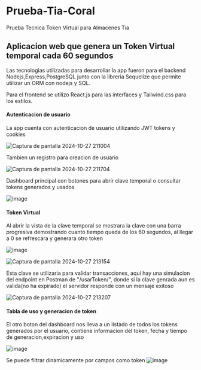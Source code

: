 # Prueba-Tia-Coral
Prueba Tecnica Token Virtual para Almacenes Tía

<h2>Aplicacion web que genera un Token Virtual temporal cada 60 segundos</h2>
<p>Las tecnologias utilizadas para desarrollar la app fueron para el backend Nodejs,Express,PostgreSQL junto con la libreria Sequelize que permite utilizar un ORM con nodejs y SQL.
</p>
<p>Para el frontend se utilizo React.js para las interfaces y Tailwind.css para los estilos.</p>
  

<h4>Autenticacion de usuario</h4>
<p>
La app cuenta con autenticacion de usuario utilizando JWT tokens y cookies  
</p>

![Captura de pantalla 2024-10-27 211004](https://github.com/user-attachments/assets/969d0270-2828-41d6-bc5e-7ee7e24365e3)

<p>Tambien un registro para creacion de usuario</p>


![Captura de pantalla 2024-10-27 211704](https://github.com/user-attachments/assets/4072b10b-8521-43c6-acb7-414c8ecf8eaf)

<p>Dashboard principal con botones para abrir clave temporal o consultar tokens generados y usados</p>

![image](https://github.com/user-attachments/assets/74aa7a8f-38e6-40d8-bd41-6e85aa9517ff)

<h4>Token Virtual</h4>
<p>Al abrir la vista de la clave temporal se mostrara la clave con una barra progresiva demostrando cuanto tiempo queda de los 60 segundos, al llegar a 0 se refrescara y generara otro token</p>

![image](https://github.com/user-attachments/assets/4e669b65-f686-43c9-b347-fcce343dd77c)

![Captura de pantalla 2024-10-27 213154](https://github.com/user-attachments/assets/484bd1ed-be4f-4df3-b6e6-b17570e5dc49)


<p>Esta clave se utilizaria para validar transacciones, aqui hay una simulacion del endpoint en Postman de "/usarToken/", donde si la clave genrada aun es valida(no ha expirado) el servidor responde con un mensaje exitoso</p>

![Captura de pantalla 2024-10-27 213207](https://github.com/user-attachments/assets/40ae2947-a097-4560-aa7e-585ec2f5be40)



<h4>Tabla de uso y generacion de token</h4>
<p>El otro boton del dashboard nos lleva a un listado de todos los tokens generados por el usuario, contiene informacion del token, fecha y tiempo de generacion,expiracion y uso</p>

![image](https://github.com/user-attachments/assets/8c117cab-a0d5-40a6-93c9-3f4373288cd0)

Se puede filtrar dinamicamente por campos como token
![image](https://github.com/user-attachments/assets/f5b50d26-39ed-4f39-a719-6f478a6529d3)


